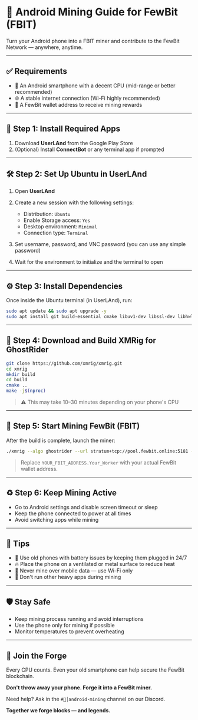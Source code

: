 # 📲 Android Mining Guide for FewBit (FBIT)

Turn your Android phone into a FBIT miner and contribute to the FewBit Network — anywhere, anytime.

---

## ✅ Requirements

* 📱 An Android smartphone with a decent CPU (mid-range or better recommended)
* 🌐 A stable internet connection (Wi-Fi highly recommended)
* 💼 A FewBit wallet address to receive mining rewards

---

## 📅 Step 1: Install Required Apps

1. Download **UserLAnd** from the Google Play Store
2. (Optional) Install **ConnectBot** or any terminal app if prompted

---

## 🛠️ Step 2: Set Up Ubuntu in UserLAnd

1. Open **UserLAnd**
2. Create a new session with the following settings:

   * Distribution: `Ubuntu`
   * Enable Storage access: `Yes`
   * Desktop environment: `Minimal`
   * Connection type: `Terminal`
3. Set username, password, and VNC password (you can use any simple password)
4. Wait for the environment to initialize and the terminal to open

---

## ⚙️ Step 3: Install Dependencies

Once inside the Ubuntu terminal (in UserLAnd), run:

```bash
sudo apt update && sudo apt upgrade -y
sudo apt install git build-essential cmake libuv1-dev libssl-dev libhwloc-dev -y
```

---

## 🧱 Step 4: Download and Build XMRig for GhostRider

```bash
git clone https://github.com/xmrig/xmrig.git
cd xmrig
mkdir build
cd build
cmake ..
make -j$(nproc)
```

> ⚠️ This may take 10–30 minutes depending on your phone's CPU

---

## 🔁 Step 5: Start Mining FewBit (FBIT)

After the build is complete, launch the miner:

```bash
./xmrig --algo ghostrider --url stratum+tcp://pool.fewbit.online:5181 --user YOUR_FBIT_ADDRESS.Your_Worker --pass x
```

> Replace `YOUR_FBIT_ADDRESS.Your_Worker` with your actual FewBit wallet address.

---

## ♻️ Step 6: Keep Mining Active

* Go to Android settings and disable screen timeout or sleep
* Keep the phone connected to power at all times
* Avoid switching apps while mining

---

## 🧪 Tips

* 🔌 Use old phones with battery issues by keeping them plugged in 24/7
* 🔥 Place the phone on a ventilated or metal surface to reduce heat
* 📶 Never mine over mobile data — use Wi-Fi only
* 🚫 Don't run other heavy apps during mining

---

## 🛡️ Stay Safe

* Keep mining process running and avoid interruptions
* Use the phone only for mining if possible
* Monitor temperatures to prevent overheating

---

## 🧱 Join the Forge

Every CPU counts. Even your old smartphone can help secure the FewBit blockchain.

**Don't throw away your phone. Forge it into a FewBit miner.**

Need help? Ask in the `#📲│android-mining` channel on our Discord.

**Together we forge blocks — and legends.**
